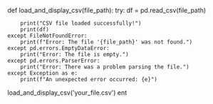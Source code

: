 
def load_and_display_csv(file_path):
    try:
        df = pd.read_csv(file_path)

        print("CSV file loaded successfully!")
        print(df)
    except FileNotFoundError:
        print(f"Error: The file '{file_path}' was not found.")
    except pd.errors.EmptyDataError:
        print("Error: The file is empty.")
    except pd.errors.ParserError:
        print("Error: There was a problem parsing the file.")
    except Exception as e:
        print(f"An unexpected error occurred: {e}")

load_and_display_csv('your_file.csv')
ent

